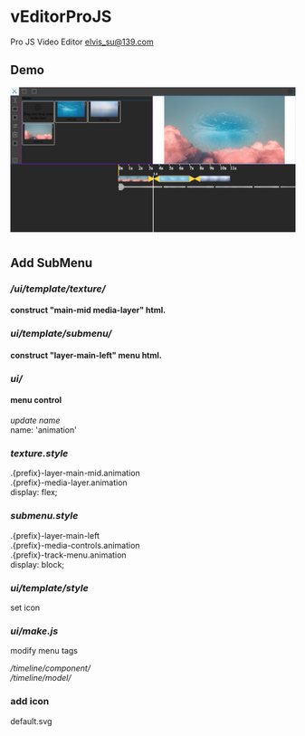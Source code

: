 # vEditorProJS
Pro JS Video Editor
elvis_su@139.com
## Demo
![Image demo](https://raw.githubusercontent.com/oopsteams/vEditorProJS/master/newEditor.jpeg)
#   
## Add SubMenu
### */ui/template/texture/*  
#### construct "main-mid media-layer" html.
### *ui/template/submenu/* 
#### construct "layer-main-left" menu html.
### *ui/*  
#### menu control
_update name_  
name: 'animation'
### *texture.style*  
.{prefix}-layer-main-mid.animation  
    .{prefix}-media-layer.animation  
        display: flex;  

### *submenu.style*  
.{prefix}-layer-main-left  
    .{prefix}-media-controls.animation  
        .{prefix}-track-menu.animation  
            display: block;  
 
### *ui/template/style*  
set icon
### *ui/make.js*  
modify menu tags

*/timeline/component/*  
*/timeline/model/*  
### add icon
default.svg
